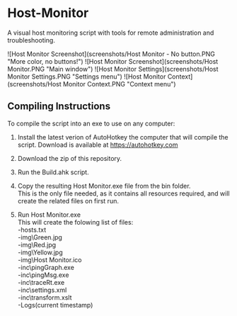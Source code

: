 # Host-Monitor
A visual host monitoring script with tools for remote administration and troubleshooting.

![Host Monitor Screenshot](screenshots/Host Monitor - No button.PNG "More color, no buttons!")
![Host Monitor Screenshot](screenshots/Host Monitor.PNG "Main window")
![Host Monitor Settings](screenshots/Host Monitor Settings.PNG "Settings menu")
![Host Monitor Context](screenshots/Host Monitor Context.PNG "Context menu")

## Compiling Instructions
To compile the script into an exe to use on any computer:  
1. Install the latest verion of AutoHotkey the computer that will compile the script. 
   Download is available at https://autohotkey.com

2. Download the zip of this repository.

3. Run the Build.ahk script.

4. Copy the resulting Host Monitor.exe file from the bin folder.  
   This is the only file needed, as it contains all resources required, and will create the related files on first run.

5. Run Host Monitor.exe  
   This will create the folowing list of files:  
   -hosts.txt  
   -img\Green.jpg  
   -img\Red.jpg  
   -img\Yellow.jpg  
   -img\Host Monitor.ico  
   -inc\pingGraph.exe  
   -inc\pingMsg.exe  
   -inc\traceRt.exe  
   -inc\settings.xml  
   -inc\transform.xslt  
   -Logs\(current timestamp)
